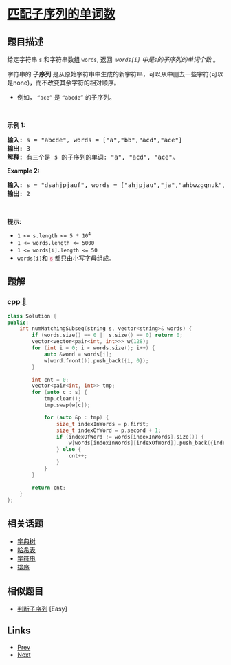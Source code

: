 
# [匹配子序列的单词数](https://leetcode-cn.com/problems/number-of-matching-subsequences)

## 题目描述

<p>给定字符串 <code>s</code>&nbsp;和字符串数组&nbsp;<code>words</code>, 返回&nbsp;&nbsp;<em><code>words[i]</code>&nbsp;中是<code>s</code>的子序列的单词个数</em>&nbsp;。</p>

<p>字符串的 <strong>子序列</strong> 是从原始字符串中生成的新字符串，可以从中删去一些字符(可以是none)，而不改变其余字符的相对顺序。</p>

<ul>
	<li>例如， <code>“ace”</code> 是 <code>“abcde”</code> 的子序列。</li>
</ul>

<p>&nbsp;</p>

<p><strong>示例 1:</strong></p>

<pre>
<strong>输入:</strong> s = "abcde", words = ["a","bb","acd","ace"]
<strong>输出:</strong> 3
<strong>解释:</strong> 有三个是&nbsp;s 的子序列的单词: "a", "acd", "ace"。
</pre>

<p><strong>Example 2:</strong></p>

<pre>
<strong>输入: </strong>s = "dsahjpjauf", words = ["ahjpjau","ja","ahbwzgqnuk","tnmlanowax"]
<strong>输出:</strong> 2
</pre>

<p>&nbsp;</p>

<p><strong>提示:</strong></p>

<ul>
	<li><code>1 &lt;= s.length &lt;= 5 * 10<sup>4</sup></code></li>
	<li><code>1 &lt;= words.length &lt;= 5000</code></li>
	<li><code>1 &lt;= words[i].length &lt;= 50</code></li>
	<li><code>words[i]</code>和 <font color="#c7254e" face="Menlo, Monaco, Consolas, Courier New, monospace"><span style="font-size: 12.6px; background-color: rgb(249, 242, 244);">s</span></font>&nbsp;都只由小写字母组成。</li>
</ul>
<span style="display:block"><span style="height:0px"><span style="position:absolute">​​​​</span></span></span>

## 题解

### cpp [🔗](number-of-matching-subsequences.cpp) 
```cpp
class Solution {
public:
    int numMatchingSubseq(string s, vector<string>& words) {
        if (words.size() == 0 || s.size() == 0) return 0;
        vector<vector<pair<int, int>>> w(128);
        for (int i = 0; i < words.size(); i++) {
            auto &word = words[i];
            w[word.front()].push_back({i, 0});
        }

        int cnt = 0;
        vector<pair<int, int>> tmp;
        for (auto c : s) {
            tmp.clear();
            tmp.swap(w[c]);

            for (auto &p : tmp) {
                size_t indexInWords = p.first;
                size_t indexOfWord = p.second + 1;
                if (indexOfWord != words[indexInWords].size()) {
                    w[words[indexInWords][indexOfWord]].push_back({indexInWords, indexOfWord});
                } else {
                    cnt++;
                }
            }
        }

        return cnt;
    }
};
```


## 相关话题

- [字典树](https://leetcode-cn.com/tag/trie) 
- [哈希表](https://leetcode-cn.com/tag/hash-table) 
- [字符串](https://leetcode-cn.com/tag/string) 
- [排序](https://leetcode-cn.com/tag/sorting) 


## 相似题目

- [判断子序列](../is-subsequence/README.md)  [Easy] 


## Links

- [Prev](../rotated-digits/README.md) 
- [Next](../rotate-string/README.md) 

